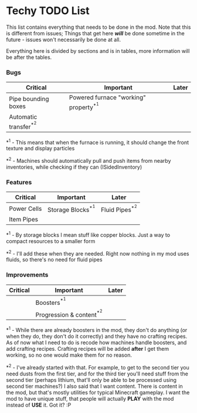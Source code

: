 # Techy TODO List

This list contains everything that needs to be done in the mod.
Note that this is different from issues; Things that get here ***will*** be done sometime in the future - issues won't necessarily be done at all.

Everything here is divided by sections and is in tables, more information will be after the tables.

### Bugs

| Critical                                   | Important                                                  |   Later   |
|--------------------------------------------|------------------------------------------------------------|-----------|
| Pipe bounding boxes                        | Powered furnace "working" property<sup>*<sup>1</sup></sup> |           |
| Automatic transfer<sup>*<sup>2</sup></sup> |                                                            |           |

*<sup>1</sup> - This means that when the furnace is running, it should change the front texture and display particles

*<sup>2</sup> - Machines should automatically pull and push items from nearby inventories, while checking if they can (ISidedInventory)

### Features

| Critical     | Important                              |   Later                            |
|--------------|----------------------------------------|------------------------------------|
| Power Cells  | Storage Blocks<sup>*<sup>1</sup></sup> | Fluid Pipes<sup>*<sup>2</sup></sup>|
| Item Pipes   |                                        |                                    |

*<sup>1</sup> - By storage blocks I mean stuff like copper blocks. Just a way to compact resources to a smaller form

*<sup>2</sup> - I'll add these when they are needed. Right now nothing in my mod uses fluids, so there's no need for fluid pipes

### Improvements

| Critical     | Important                                     |   Later   |
|--------------|-----------------------------------------------|-----------|
|              | Boosters<sup>*<sup>1</sup></sup>              |           |
|              | Progression & content<sup>*<sup>2</sup></sup> |           |

*<sup>1</sup> - While there are already boosters in the mod, they don't do anything (or when they do, they don't do it correctly) and they have no crafting recipes.
As of now what I need to do is recode how machines handle boosters, and add crafting recipes. Crafting recipes will be added **after** I get them working, so no one would make them for no reason.

*<sup>2</sup> - I've already started with that. For example, to get to the second tier you need dusts from the first tier, and for the third tier you'll need stuff from the second tier (perhaps lithium, that'll only be able to be processed using second tier machines?)
I also said that I want content. There is content in the mod, but that's mostly utilities for typical Minecraft gameplay. I want the mod to have unique stuff, that people will actually **PLAY** with the mod instead of **USE** it. Got it? :P
